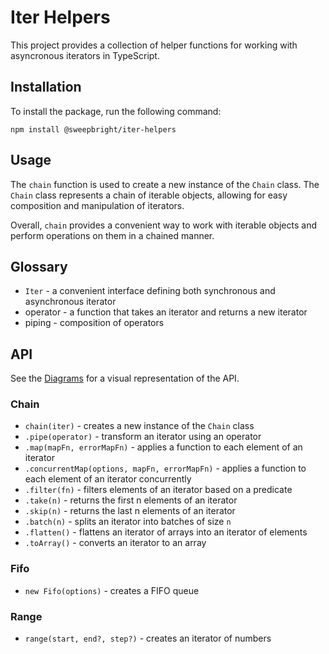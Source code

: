 # Iter Helpers

This project provides a collection of helper functions for working with asyncronous iterators in TypeScript.

## Installation

To install the package, run the following command:

```
npm install @sweepbright/iter-helpers
```

## Usage

The `chain` function is used to create a new instance of the `Chain` class. The `Chain` class represents a chain of iterable objects, allowing for easy composition and manipulation of iterators.

Overall, `chain` provides a convenient way to work with iterable objects and perform operations on them in a chained manner.

## Glossary

-   `Iter` - a convenient interface defining both synchronous and asynchronous iterator
-   operator - a function that takes an iterator and returns a new iterator
-   piping - composition of operators

## API

See the [Diagrams](./Diagrams.md) for a visual representation of the API.

### Chain

-   `chain(iter)` - creates a new instance of the `Chain` class
-   `.pipe(operator)` - transform an iterator using an operator
-   `.map(mapFn, errorMapFn)` - applies a function to each element of an iterator
-   `.concurrentMap(options, mapFn, errorMapFn)` - applies a function to each element of an iterator concurrently
-   `.filter(fn)` - filters elements of an iterator based on a predicate
-   `.take(n)` - returns the first n elements of an iterator
-   `.skip(n)` - returns the last n elements of an iterator
-   `.batch(n)` - splits an iterator into batches of size `n`
-   `.flatten()` - flattens an iterator of arrays into an iterator of elements
-   `.toArray()` - converts an iterator to an array

### Fifo

-   `new Fifo(options)` - creates a FIFO queue

### Range

-   `range(start, end?, step?)` - creates an iterator of numbers
